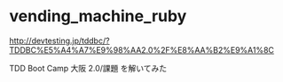 # vending_machine_ruby
http://devtesting.jp/tddbc/?TDDBC%E5%A4%A7%E9%98%AA2.0%2F%E8%AA%B2%E9%A1%8C

TDD Boot Camp 大阪 2.0/課題 を解いてみた
